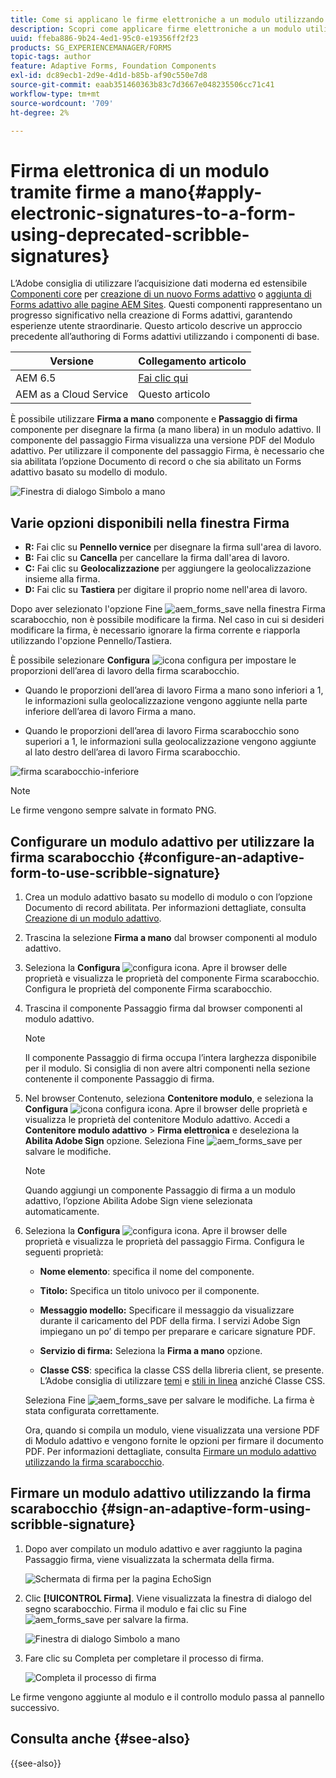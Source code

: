 ```yaml
---
title: Come si applicano le firme elettroniche a un modulo utilizzando le firme scarabocchio?
description: Scopri come applicare firme elettroniche a un modulo utilizzando le firme scarabocchio.
uuid: ffeba886-9b24-4ed1-95c0-e19356ff2f23
products: SG_EXPERIENCEMANAGER/FORMS
topic-tags: author
feature: Adaptive Forms, Foundation Components
exl-id: dc89ecb1-2d9e-4d1d-b85b-af90c550e7d8
source-git-commit: eaab351460363b83c7d3667e048235506cc71c41
workflow-type: tm+mt
source-wordcount: '709'
ht-degree: 2%

---
```


# Firma elettronica di un modulo tramite firme a mano{#apply-electronic-signatures-to-a-form-using-deprecated-scribble-signatures}

<span class="preview"> L’Adobe consiglia di utilizzare l’acquisizione dati moderna ed estensibile [Componenti core](https://experienceleague.adobe.com/docs/experience-manager-core-components/using/adaptive-forms/introduction.html?lang=it) per [creazione di un nuovo Forms adattivo](/help/forms/creating-adaptive-form-core-components.md) o [aggiunta di Forms adattivo alle pagine AEM Sites](/help/forms/create-or-add-an-adaptive-form-to-aem-sites-page.md). Questi componenti rappresentano un progresso significativo nella creazione di Forms adattivi, garantendo esperienze utente straordinarie. Questo articolo descrive un approccio precedente all’authoring di Forms adattivi utilizzando i componenti di base. </span>

| Versione | Collegamento articolo |
| -------- | ---------------------------- |
| AEM 6.5 | [Fai clic qui](https://experienceleague.adobe.com/docs/experience-manager-65/forms/adaptive-forms-basic-authoring/signing-forms-using-scribble.html) |
| AEM as a Cloud Service | Questo articolo |


È possibile utilizzare **Firma a mano** componente e **Passaggio di firma** componente per disegnare la firma (a mano libera) in un modulo adattivo. Il componente del passaggio Firma visualizza una versione PDF del Modulo adattivo. Per utilizzare il componente del passaggio Firma, è necessario che sia abilitata l’opzione Documento di record o che sia abilitato un Forms adattivo basato su modello di modulo.

![Finestra di dialogo Simbolo a mano](assets/scribble-signature.png)

## Varie opzioni disponibili nella finestra Firma

* **R:** Fai clic su **Pennello vernice** per disegnare la firma sull&#39;area di lavoro.
* **B:** Fai clic su **Cancella** per cancellare la firma dall&#39;area di lavoro.
* **C:** Fai clic su **Geolocalizzazione** per aggiungere la geolocalizzazione insieme alla firma.
* **D:** Fai clic su **Tastiera** per digitare il proprio nome nell&#39;area di lavoro.

Dopo aver selezionato l&#39;opzione Fine ![aem_forms_save](assets/aem_forms_save.png) nella finestra Firma scarabocchio, non è possibile modificare la firma. Nel caso in cui si desideri modificare la firma, è necessario ignorare la firma corrente e riapporla utilizzando l&#39;opzione Pennello/Tastiera.

È possibile selezionare **Configura** ![icona configura](assets/configure.png) per impostare le proporzioni dell’area di lavoro della firma scarabocchio.
* Quando le proporzioni dell’area di lavoro Firma a mano sono inferiori a 1, le informazioni sulla geolocalizzazione vengono aggiunte nella parte inferiore dell’area di lavoro Firma a mano.


* Quando le proporzioni dell’area di lavoro Firma scarabocchio sono superiori a 1, le informazioni sulla geolocalizzazione vengono aggiunte al lato destro dell’area di lavoro Firma scarabocchio.


![firma scarabocchio-inferiore](assets/scribble-signature-aspectratio.PNG)



>[!NOTE]
>
>Le firme vengono sempre salvate in formato PNG.
>

## Configurare un modulo adattivo per utilizzare la firma scarabocchio {#configure-an-adaptive-form-to-use-scribble-signature}

1. Crea un modulo adattivo basato su modello di modulo o con l’opzione Documento di record abilitata. Per informazioni dettagliate, consulta [Creazione di un modulo adattivo](creating-adaptive-form.md).
1. Trascina la selezione **Firma a mano** dal browser componenti al modulo adattivo.
1. Seleziona la **Configura** ![configura](assets/configure.png) icona. Apre il browser delle proprietà e visualizza le proprietà del componente Firma scarabocchio. Configura le proprietà del componente Firma scarabocchio.
1. Trascina il componente Passaggio firma dal browser componenti al modulo adattivo.

   >[!NOTE]
   >
   >Il componente Passaggio di firma occupa l’intera larghezza disponibile per il modulo. Si consiglia di non avere altri componenti nella sezione contenente il componente Passaggio di firma.

1. Nel browser Contenuto, seleziona **Contenitore modulo**, e seleziona la **Configura** ![icona configura](assets/configure.png) icona. Apre il browser delle proprietà e visualizza le proprietà del contenitore Modulo adattivo. Accedi a **Contenitore modulo adattivo** > **Firma elettronica** e deseleziona la **Abilita Adobe Sign** opzione. Seleziona Fine ![aem_forms_save](assets/aem_forms_save.png) per salvare le modifiche.

   >[!NOTE]
   >
   >Quando aggiungi un componente Passaggio di firma a un modulo adattivo, l’opzione Abilita Adobe Sign viene selezionata automaticamente.

1. Seleziona la **Configura** ![configura](assets/configure.png) icona. Apre il browser delle proprietà e visualizza le proprietà del passaggio Firma. Configura le seguenti proprietà:

   * **Nome elemento**: specifica il nome del componente.

   * **Titolo:** Specifica un titolo univoco per il componente.
   * **Messaggio modello:** Specificare il messaggio da visualizzare durante il caricamento del PDF della firma. I servizi Adobe Sign impiegano un po’ di tempo per preparare e caricare signature PDF.
   * **Servizio di firma:** Seleziona la **Firma a mano** opzione.

   * **Classe CSS**: specifica la classe CSS della libreria client, se presente. L’Adobe consiglia di utilizzare [temi](themes.md) e [stili in linea](inline-style-adaptive-forms.md) anziché Classe CSS.

   Seleziona Fine ![aem_forms_save](assets/aem_forms_save.png) per salvare le modifiche. La firma è stata configurata correttamente.

   Ora, quando si compila un modulo, viene visualizzata una versione PDF di Modulo adattivo e vengono fornite le opzioni per firmare il documento PDF. Per informazioni dettagliate, consulta [Firmare un modulo adattivo utilizzando la firma scarabocchio](signing-forms-using-scribble.md#sign-an-adaptive-form-using-scribble-signature).

## Firmare un modulo adattivo utilizzando la firma scarabocchio {#sign-an-adaptive-form-using-scribble-signature}

1. Dopo aver compilato un modulo adattivo e aver raggiunto la pagina Passaggio firma, viene visualizzata la schermata della firma.

   ![Schermata di firma per la pagina EchoSign](assets/esignscribblesign.jpg)

1. Clic **[!UICONTROL Firma]**. Viene visualizzata la finestra di dialogo del segno scarabocchio. Firma il modulo e fai clic su Fine ![aem_forms_save](assets/aem_forms_save.png) per salvare la firma.

   ![Finestra di dialogo Simbolo a mano](assets/scribblewidget.png)

1. Fare clic su Completa per completare il processo di firma.

   ![Completa il processo di firma](assets/scribblecomplete.jpg)

Le firme vengono aggiunte al modulo e il controllo modulo passa al pannello successivo.

## Consulta anche {#see-also}

{{see-also}}